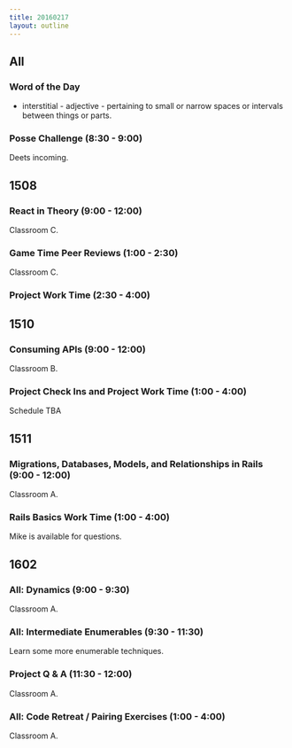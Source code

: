```yaml
---
title: 20160217
layout: outline
---
```


## All

### Word of the Day

* interstitial - adjective - pertaining to small or narrow spaces or intervals between things or parts.

### Posse Challenge (8:30 - 9:00)

Deets incoming.


## 1508

### React in Theory (9:00 - 12:00)

Classroom C.

### Game Time Peer Reviews (1:00 - 2:30)

Classroom C.

### Project Work Time (2:30 - 4:00)


## 1510

### Consuming APIs (9:00 - 12:00)

Classroom B.

### Project Check Ins and Project Work Time (1:00 - 4:00)

Schedule TBA

## 1511

### Migrations, Databases, Models, and Relationships in Rails (9:00 - 12:00)

Classroom A.

### Rails Basics Work Time (1:00 - 4:00)

Mike is available for questions.

## 1602

### All: Dynamics (9:00 - 9:30)

Classroom A.

### All: Intermediate Enumerables (9:30 - 11:30)

Learn some more enumerable techniques.

### Project Q & A (11:30 - 12:00)

Classroom A.

### All: Code Retreat / Pairing Exercises (1:00 - 4:00)

Classroom A.

